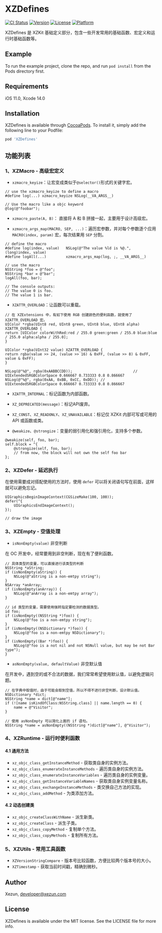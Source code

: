 # XZDefines

[![CI Status](https://img.shields.io/badge/Build-pass-brightgreen.svg)](https://cocoapods.org/pods/XZDefines)
[![Version](https://img.shields.io/cocoapods/v/XZDefines.svg?style=flat)](https://cocoapods.org/pods/XZDefines)
[![License](https://img.shields.io/cocoapods/l/XZDefines.svg?style=flat)](https://cocoapods.org/pods/XZDefines)
[![Platform](https://img.shields.io/cocoapods/p/XZDefines.svg?style=flat)](https://cocoapods.org/pods/XZDefines)

XZDefines 是 XZKit 基础定义部分，包含一些开发常用的基础函数、宏定义和运行时基础函数等。

## Example

To run the example project, clone the repo, and run `pod install` from the Pods directory first.

## Requirements

iOS 11.0, Xcode 14.0

## Installation

XZDefines is available through [CocoaPods](https://cocoapods.org). To install it, simply add the following line to your Podfile:

```ruby
pod 'XZDefines'
```

## 功能列表

### 1、XZMacro - 高级宏定义

- `xzmacro_keyize`：让宏变成类似于`@selector()`形式的关键字宏。

```objc
// use the xzmacro_keyize to define a macro
#define log(...) xzmacro_keyize NSLog(__VA_ARGS__)

// Use the macro like a objc keyword
@log(@"foobar");
```

- `xzmacro_paste(A, B)`： 直接将 A 和 B 拼接一起，主要用于设计高级宏。

- `xzmacro_args_map(MACRO, SEP, ...)`：遍历宏参数，并对每个参数逐个应用 `MACRO(index, param)` 宏，每次结果用 `SEP` 分割。

```objc
// define the macro
#define log(index, value)   NSLog(@"The value %ld is %@.", (long)index, value)
#define logAll(...)         xzmacro_args_map(log, ;, __VA_ARGS__)

// use the macro
NSString *foo = @"foo";
NSString *bar = @"bar";
logAll(foo, bar);

// The console outputs:
// The value 0 is foo.
// The value 1 is bar.
```

- `XZATTR_OVERLOAD`：让函数可以重载。

```objc
// 在 XZExtensions 中，有如下使用 RGB 创建颜色的便利函数，就使用了 XZATTR_OVERLOAD 宏。
UIColor *rgba(UInt8 red, UInt8 green, UInt8 blue, UInt8 alpha) XZATTR_OVERLOAD {
return [UIColor colorWithRed:red / 255.0 green:green / 255.0 blue:blue / 255.0 alpha:alpha / 255.0];
}

UIColor *rgba(UInt32 value) XZATTR_OVERLOAD {
return rgba(value >> 24, (value >> 16) & 0xFF, (value >> 8) & 0xFF, value & 0xFF);
}

NSLog(@"%@", rgba(0xAABBCCDD));                            // UIExtendedSRGBColorSpace 0.666667 0.733333 0.8 0.866667
NSLog(@"%@", rgba(0xAA, 0xBB, 0xCC, 0xDD)); // UIExtendedSRGBColorSpace 0.666667 0.733333 0.8 0.866667
```

- `XZATTR_INTERNAL`：标记函数为内部函数。

- `XZ_DEPRECATED(message)`：标记API废弃。

- `XZ_CONST`、`XZ_READONLY`、`XZ_UNAVAILABLE`：标记仅 XZKit 内部可写或可用的 API 或函数或类。

- `@weakize`、`@strongize`：变量的弱引用化和强引用化，支持多个参数。

```objc
@weakize(self, foo, bar);
self.block = ^{
    @strongize(self, foo, bar);
    // from now, the block will not own the self foo bar
};
```

### 2、XZDefer - 延迟执行

在使用需要成对搭配使用的方法时，使用 `defer` 可以将关闭语句写在前面，这样就可以避免忘记。

```objc
UIGraphicsBeginImageContext(CGSizeMake(100, 100));
defer(^{
    UIGraphicsEndImageContext();
});

// draw the image
```

### 3、XZEmpty - 空值处理

- `isNonEmpty(value)` 非空判断

在 OC 开发中，经常要用到非空判断，现在有了便利函数。

```objc
// 具体类型的变量，可以直接进行该类型的判断
NSString *aString;
if (isNonEmpty(aString)) {
    NSLog(@"aString is a non-emtpy string");
}
NSArray *anArray;
if (isNonEmpty(anArray)) {
    NSLog(@"anArray is a non-emtpy array");
}

// id 类型的变量，需要使用强转指定要检测的数据类型。
id foo;
if (isNonEmpty((NSString *)foo)) {
    NSLog(@"foo is a non-emtpy string");
}
if (isNonEmpty((NSDictionary *)foo)) {
    NSLog(@"foo is a non-emtpy NSDictionary");
}
if (isNonEmpty((Bar *)foo)) {
    NSLog(@"foo is a not nil and not NSNull value, but may be not Bar type");
}
```

- `asNonEmpty(value, defaultValue)` 非空默认值

在开发中，遇到空的或不合法的数据，我们常常希望使用默认值，以避免逻辑问题。

```objc
// 在字典中取值时，由于可能会取到空值，所以不得不进行非空判断，设计默认值。
NSDictionary *dict;
NSString *name = dict[@"name"];
if (![name isKindOfClass:NSString.class] || name.length == 0) {
    name = @"Visitor";
}

// 使用 asNonEmpty 可以简化上面的 if 语句。
NSString *name = asNonEmpty((NSString *)dict[@"name"], @"Visitor");
```

### 4、XZRuntime - 运行时便利函数

#### 4.1 通用方法

- `xz_objc_class_getInstanceMethod` - 获取类自身的实例方法。
- `xz_objc_class_enumerateInstanceMethods` - 遍历类自身的实例方法。
- `xz_objc_class_enumerateInstanceVariables` - 遍历类自身的实例变量。
- `xz_objc_class_getInstanceVariableNames` - 获取类自身实例变量名称。
- `xz_objc_class_exchangeInstanceMethods` - 类交换自己方法的实现。
- `xz_objc_class_addMethod` - 为类添加方法。

#### 4.2 动态创建类

- `xz_objc_createClassWithName` - 派生新类。
- `xz_objc_createClass` - 派生子类。
- `xz_objc_class_copyMethod` - 复制单个方法。
- `xz_objc_class_copyMethods` - 复制所有方法。

### 5、XZUtils - 常用工具函数

- `XZVersionStringCompare` - 版本号比较函数，方便比较两个版本号的大小。
- `XZTimestamp` - 获取当前时间戳，精确到微秒。

## Author

Xezun, developer@xezun.com

## License

XZDefines is available under the MIT license. See the LICENSE file for more info.

